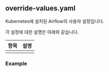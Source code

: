 ## override-values.yaml

Kubernetes에 설치된 Airflow의 사용자 설정입니다.

각 설정에 대한 설명은 아래와 같습니다.

| 항목       | 설명         |
|----------|------------|
|  |  |

### Example

```yaml
```